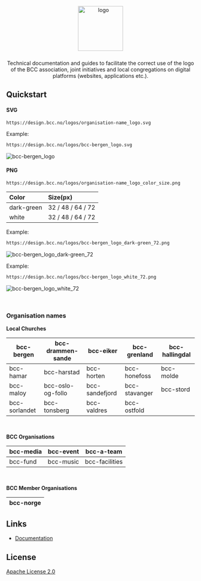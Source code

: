 <p align="center">
  <img alt="logo" src="https://design.bcc.no/assets/github/bcc_logo-secondary_dark-green.png" width="120" style="margin-bottom: 10px;">
</p>
<p align="center">Technical documentation and guides to facilitate the correct use of the logo of the BCC association, joint initiatives and local congregations on digital platforms (websites, applications etc.).</p>

## Quickstart

#### SVG

```bash
https://design.bcc.no/logos/organisation-name_logo.svg
```
Example:
```bash
https://design.bcc.no/logos/bcc-bergen_logo.svg
```
![bcc-bergen_logo](https://design.bcc.no/logos/bcc-bergen_logo.svg "BCC Bergen Logo")

#### PNG

```bash
https://design.bcc.no/logos/organisation-name_logo_color_size.png
```

| **Color**  	  | **Size(px)**      	|
|:------------	|:-------------------	|
| dark-green 	  | 32 / 48 / 64 / 72 	|
| white      	  | 32 / 48 / 64 / 72 	|


Example:
```bash
https://design.bcc.no/logos/bcc-bergen_logo_dark-green_72.png
```
![bcc-bergen_logo_dark-green_72](https://design.bcc.no/logos/bcc-bergen_logo_dark-green_72.png "BCC Bergen Logo Dark-green 72px")

Example:
```bash
https://design.bcc.no/logos/bcc-bergen_logo_white_72.png
```
![bcc-bergen_logo_white_72](https://design.bcc.no/logos/bcc-bergen_logo_white_72.png "BCC Bergen Logo White 72px")

<br>

### Organisation names

**Local Churches** 

| bcc-bergen    	| bcc-drammen-sande 	| bcc-eiker      	| bcc-grenland  	| bcc-hallingdal 	|
|---------------	|-------------------	|----------------	|---------------	|----------------	|
| bcc-hamar     	| bcc-harstad       	| bcc-horten     	| bcc-honefoss  	| bcc-molde      	|
| bcc-maloy     	| bcc-oslo-og-follo 	| bcc-sandefjord 	| bcc-stavanger 	| bcc-stord      	|
| bcc-sorlandet 	| bcc-tonsberg      	| bcc-valdres    	| bcc-ostfold   	|                	|

<br>

**BCC Organisations**

| bcc-media 	| bcc-event 	| bcc-a-team     	|
|-----------	|-----------	|----------------	|
| bcc-fund  	| bcc-music 	| bcc-facilities 	|

<br>

**BCC Member Organisations**

| bcc-norge     |
|-------------  |

## Links

- [Documentation](https://developer.bcc.no/bcc-design)

## License

[Apache License 2.0](LICENSE.md)